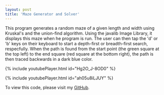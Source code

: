 ```yaml
---
layout: post
title: 'Maze Generator and Solver'
---
```


This program generates a random maze of a given length and width using Kruskal's and the union-find algorithm. Using the javalib Image Library, it displays this maze when he program is run. The user can then tap the 'd' or 'b' keys on their keyboard to start a depth-first or breadth-first search, respecfully. When the path is found from the start point (the green square at the top left) to the end square (red square at the bottom right), the path is then traced backwards in a dark blue color.

{% include youtubePlayer.html id="Hg2O_J-8OD0" %}
<br>

{% include youtubePlayer.html id="ah05u8iLJUY" %}
<br>

To view this code, please visit my [GitHub](https://github.com/maialeelemos).